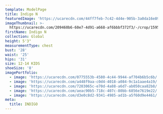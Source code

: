 ```yaml
---
template: ModelPage
title: Indigo N
featuredImage: 'https://ucarecdn.com/44ff7feb-7c42-4d4e-905b-3a0da16e8949/'
imageThumbnail: >-
  https://ucarecdn.com/209460b6-60e7-4d91-a668-af6bbbf372f3/-/crop/1595x2284/37,0/-/preview/
firstName: Indigo N
collection: Global
height: 5'3"
measurementType: chest
bust: '28'
waist: '25'
hips: '31'
size: 12-14 KIDS
shoeSize: '8'
imagePortfolio:
  - image: 'https://ucarecdn.com/0775553b-4580-4c44-9944-af704b6b5c6b/'
  - image: 'https://ucarecdn.com/a448f9aa-c0d4-4018-a084-9c1a1aae4a19/'
  - image: 'https://ucarecdn.com/7203065c-e70d-4a88-a6d7-ab050caa82b8/'
  - image: 'https://ucarecdn.com/aeac90b5-718c-407c-80bb-6856e7619e22/'
  - image: 'https://ucarecdn.com/d3e0c8d2-9341-4985-ad1b-a5f60d9e4461/'
meta:
  title: INDIGO
---
```


